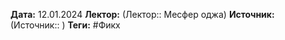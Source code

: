 **Дата:** 12.01.2024
**Лектор:** (Лектор:: Месфер оджа)
**Источник:** (Источник:: )
**Теги:** #Фикх 
